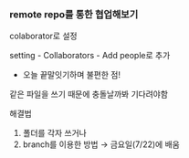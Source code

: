 ### remote repo를 통한 협업해보기

colaborator로 설정

setting - Collaborators - Add people로 추가


- 오늘 끝말잇기하며 불편한 점!

같은 파일을 쓰기 때문에 충돌날까봐 기다려야함

해결법

1. 폴더를 각자 쓰거나
2. branch를 이용한 방법 → 금요일(7/22)에 배움
